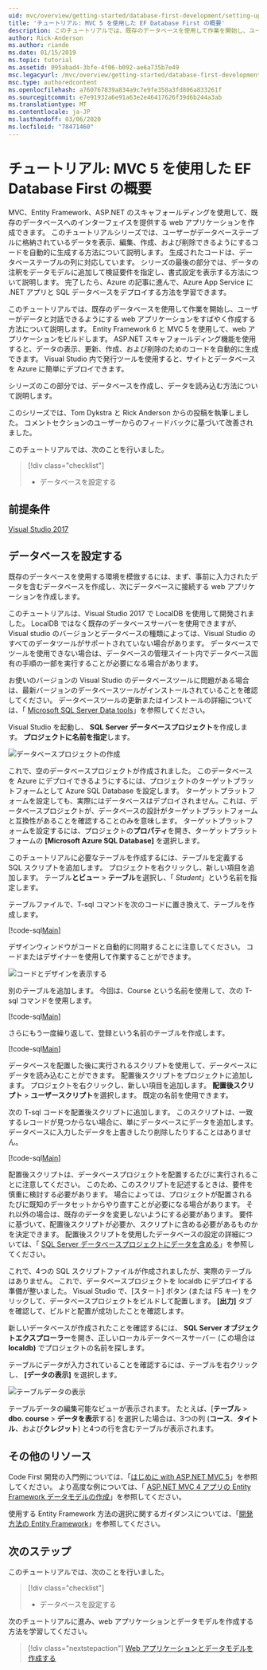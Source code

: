 ```yaml
---
uid: mvc/overview/getting-started/database-first-development/setting-up-database
title: 'チュートリアル: MVC 5 を使用した EF Database First の概要'
description: このチュートリアルでは、既存のデータベースを使用して作業を開始し、ユーザーがデータと対話できるようにする web アプリケーションをすばやく作成する方法について説明します。
author: Rick-Anderson
ms.author: riande
ms.date: 01/15/2019
ms.topic: tutorial
ms.assetid: 095abad4-3bfe-4f06-b092-ae6a735b7e49
msc.legacyurl: /mvc/overview/getting-started/database-first-development/setting-up-database
msc.type: authoredcontent
ms.openlocfilehash: a760767839a834a9c7e9fe358a3fd806a833261f
ms.sourcegitcommit: e7e91932a6e91a63e2e46417626f39d6b244a3ab
ms.translationtype: MT
ms.contentlocale: ja-JP
ms.lasthandoff: 03/06/2020
ms.locfileid: "78471460"
---
```

# <a name="tutorial-get-started-with-ef-database-first-using-mvc-5"></a>チュートリアル: MVC 5 を使用した EF Database First の概要

MVC、Entity Framework、ASP.NET のスキャフォールディングを使用して、既存のデータベースへのインターフェイスを提供する web アプリケーションを作成できます。 このチュートリアルシリーズでは、ユーザーがデータベーステーブルに格納されているデータを表示、編集、作成、および削除できるようにするコードを自動的に生成する方法について説明します。 生成されたコードは、データベーステーブルの列に対応しています。 シリーズの最後の部分では、データの注釈をデータモデルに追加して検証要件を指定し、書式設定を表示する方法について説明します。 完了したら、Azure の記事に進んで、Azure App Service に .NET アプリと SQL データベースをデプロイする方法を学習できます。

このチュートリアルでは、既存のデータベースを使用して作業を開始し、ユーザーがデータと対話できるようにする web アプリケーションをすばやく作成する方法について説明します。 Entity Framework 6 と MVC 5 を使用して、web アプリケーションをビルドします。 ASP.NET スキャフォールディング機能を使用すると、データの表示、更新、作成、および削除のためのコードを自動的に生成できます。 Visual Studio 内で発行ツールを使用すると、サイトとデータベースを Azure に簡単にデプロイできます。

シリーズのこの部分では、データベースを作成し、データを読み込む方法について説明します。

このシリーズでは、Tom Dykstra と Rick Anderson からの投稿を執筆しました。 コメントセクションのユーザーからのフィードバックに基づいて改善されました。

このチュートリアルでは、次のことを行いました。

> [!div class="checklist"]
> * データベースを設定する

## <a name="prerequisites"></a>前提条件

[Visual Studio 2017](https://visualstudio.microsoft.com/downloads/)

## <a name="set-up-the-database"></a>データベースを設定する

既存のデータベースを使用する環境を模倣するには、まず、事前に入力されたデータを含むデータベースを作成し、次にデータベースに接続する web アプリケーションを作成します。

このチュートリアルは、Visual Studio 2017 で LocalDB を使用して開発されました。 LocalDB ではなく既存のデータベースサーバーを使用できますが、Visual studio のバージョンとデータベースの種類によっては、Visual Studio のすべてのデータツールがサポートされていない場合があります。 データベースでツールを使用できない場合は、データベースの管理スイート内でデータベース固有の手順の一部を実行することが必要になる場合があります。

お使いのバージョンの Visual Studio のデータベースツールに問題がある場合は、最新バージョンのデータベースツールがインストールされていることを確認してください。 データベースツールの更新またはインストールの詳細については、「 [Microsoft SQL Server Data tools](https://msdn.microsoft.com/data/hh297027)」を参照してください。

Visual Studio を起動し、 **SQL Server データベースプロジェクト**を作成します。 **プロジェクトに名前を指定**します。

![データベースプロジェクトの作成](setting-up-database/_static/image1.png)

これで、空のデータベースプロジェクトが作成されました。 このデータベースを Azure にデプロイできるようにするには、プロジェクトのターゲットプラットフォームとして Azure SQL Database を設定します。 ターゲットプラットフォームを設定しても、実際にはデータベースはデプロイされません。これは、データベースプロジェクトが、データベースの設計がターゲットプラットフォームと互換性があることを確認することのみを意味します。 ターゲットプラットフォームを設定するには、プロジェクトの**プロパティ**を開き、ターゲットプラットフォームの **[Microsoft Azure SQL Database]** を選択します。

このチュートリアルに必要なテーブルを作成するには、テーブルを定義する SQL スクリプトを追加します。 プロジェクトを右クリックし、新しい項目を追加します。 テーブル**とビュー** > **テーブル**を選択し、「 *Student*」という名前を指定します。

テーブルファイルで、T-sql コマンドを次のコードに置き換えて、テーブルを作成します。

[!code-sql[Main](setting-up-database/samples/sample1.sql)]

デザインウィンドウがコードと自動的に同期することに注意してください。 コードまたはデザイナーを使用して作業することができます。

![コードとデザインを表示する](setting-up-database/_static/image5.png)

別のテーブルを追加します。 今回は、Course という名前を使用して、次の T-sql コマンドを使用します。

[!code-sql[Main](setting-up-database/samples/sample2.sql)]

さらにもう一度繰り返して、登録という名前のテーブルを作成します。

[!code-sql[Main](setting-up-database/samples/sample3.sql)]

データベースを配置した後に実行されるスクリプトを使用して、データベースにデータを読み込むことができます。 配置後スクリプトをプロジェクトに追加します。 プロジェクトを右クリックし、新しい項目を追加します。 **配置後スクリプト** > **ユーザースクリプト**を選択します。 既定の名前を使用できます。

次の T-sql コードを配置後スクリプトに追加します。 このスクリプトは、一致するレコードが見つからない場合に、単にデータベースにデータを追加します。 データベースに入力したデータを上書きしたり削除したりすることはありません。

[!code-sql[Main](setting-up-database/samples/sample4.sql)]

配置後スクリプトは、データベースプロジェクトを配置するたびに実行されることに注意してください。 このため、このスクリプトを記述するときは、要件を慎重に検討する必要があります。 場合によっては、プロジェクトが配置されるたびに既知のデータセットからやり直すことが必要になる場合があります。 それ以外の場合は、既存のデータを変更しないようにする必要があります。 要件に基づいて、配置後スクリプトが必要か、スクリプトに含める必要があるものかを決定できます。 配置後スクリプトを使用したデータベースの設定の詳細については、「 [SQL Server データベースプロジェクトにデータを含める](https://blogs.msdn.com/b/ssdt/archive/2012/02/02/including-data-in-an-sql-server-database-project.aspx)」を参照してください。

これで、4つの SQL スクリプトファイルが作成されましたが、実際のテーブルはありません。 これで、データベースプロジェクトを localdb にデプロイする準備が整いました。 Visual Studio で、[スタート] ボタン (または F5 キー) をクリックして、データベースプロジェクトをビルドして配置します。 **[出力]** タブを確認して、ビルドと配置が成功したことを確認します。

新しいデータベースが作成されたことを確認するには、 **SQL Server オブジェクトエクスプローラー**を開き、正しいローカルデータベースサーバー (この場合は**localdb)** でプロジェクトの名前を探します。

テーブルにデータが入力されていることを確認するには、テーブルを右クリックし、 **[データの表示]** を選択します。

![テーブルデータの表示](setting-up-database/_static/image9.png)

テーブルデータの編集可能なビューが表示されます。 たとえば、[**テーブル** > **dbo. course** > **データを表示**する] を選択した場合は、3つの列 (**コース**、**タイトル**、および**クレジット**) と4つの行を含むテーブルが表示されます。

## <a name="additional-resources"></a>その他のリソース

Code First 開発の入門例については、「[はじめに with ASP.NET MVC 5](../introduction/getting-started.md)」を参照してください。 より高度な例については、「 [ASP.NET MVC 4 アプリの Entity Framework データモデルの作成](../getting-started-with-ef-using-mvc/creating-an-entity-framework-data-model-for-an-asp-net-mvc-application.md)」を参照してください。

使用する Entity Framework 方法の選択に関するガイダンスについては、「[開発方法の Entity Framework](https://msdn.microsoft.com/library/ms178359.aspx#dbfmfcf)」を参照してください。

## <a name="next-steps"></a>次のステップ

このチュートリアルでは、次のことを行いました。

> [!div class="checklist"]
> * データベースを設定する

次のチュートリアルに進み、web アプリケーションとデータモデルを作成する方法を学習してください。
> [!div class="nextstepaction"]
> [Web アプリケーションとデータモデルを作成する](creating-the-web-application.md)
